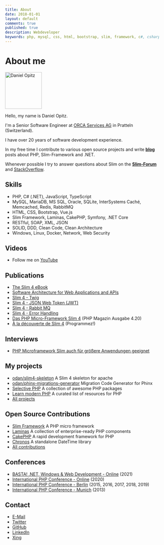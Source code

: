```yaml
---
title: About
date: 2018-01-01
layout: default
comments: true
published: true
description: Webdeveloper
keywords: php, mysql, css, html, bootstrap, slim, framework, c#, csharp, dotnet
---
```


# About me

<p>
<img src="https://odan.github.io/assets/images/dopitz.png" width="120" alt="Daniel Opitz" class="avatar">
</p>

Hello, my name is Daniel Opitz.

I'm a Senior Software Engineer at [ORCA Services AG](https://orca-services.ch/) in Pratteln (Switzerland).

I have over 20 years of software development experience.

In my free time I contribute to various open source projects
and write **[blog](https://odan.github.io/)** posts about PHP, Slim-Framework and .NET.

Whenever possible I try to answer questions about Slim on the **[Slim-Forum](https://discourse.slimframework.com/)**
and [StackOverflow](https://stackoverflow.com/questions/tagged/slim).

## Skills

* PHP, C# (.NET), JavaScript, TypeScript
* MySQL, MariaDB, MS SQL, Oracle, SQLite, InterSystems Caché, Memcached, Redis, RabbitMQ
* HTML, CSS, Bootstrap, Vue.js
* Slim Framework, Laminas, CakePHP, Symfony, .NET Core
* RESTful, SOAP, XML, JSON
* SOLID, DDD, Clean Code, Clean Architecture
* Windows, Linux, Docker, Network, Web Security

## Videos

* Follow me on [YouTube](https://www.youtube.com/c/DanielOpitz)

## Publications

* [The Slim 4 eBook](https://ko-fi.com/s/5f182b4b22)
* [Software Architecture for Web Applications and APIs](https://ko-fi.com/s/811e7a3593)
* [Slim 4 - Twig](https://ko-fi.com/s/8864b52774)
* [Slim 4 - JSON Web Token (JWT)](https://ko-fi.com/s/ba4c29270c)
* [Slim 4 - Rabbit MQ](https://ko-fi.com/s/55aaac1cf7)
* [Slim 4 - Error Handling](https://ko-fi.com/s/5870155f2a)
* [Das PHP Micro-Framework Slim 4](https://odan.github.io/2020/05/20/slim4-php-magazin-420.html) (PHP Magazin Ausgabe 4.20)
* [À la découverte de Slim 4](https://www.programmez.com/magazine/article/la-decouverte-de-slim-4) (Programmez!)

## Interviews

* [PHP Microframework Slim auch für größere Anwendungen geeignet](https://entwickler.de/online/php/php-microframework-slim-579928772.html)

## My projects

* [odan/slim4-skeleton](https://github.com/odan/slim4-skeleton) A Slim 4 skeleton for apache
* [odan/phinx-migrations-generator](https://github.com/odan/phinx-migrations-generator) Migration Code Generator for Phinx
* [Selective PHP](https://github.com/selective-php) A collection of awesome PHP packages
* [Learn modern PHP](https://odan.github.io/learn-php/) A curated list of resources for PHP
* [All projects](https://github.com/odan?tab=repositories)

## Open Source Contributions

* [Slim Framework](https://github.com/slimphp/Slim) A PHP micro framework
* [Laminas](https://github.com/laminas) A collection of enterprise-ready PHP components
* [CakePHP](https://github.com/cakephp/cakephp) A rapid development framework for PHP
* [Chronos](https://github.com/cakephp/chronos) A standalone DateTime library
* [All contributions](https://github.com/odan)

## Conferences

* [BASTA! .NET, Windows & Web Development - Online](https://basta.net/mainz/) (2021)
* [International PHP Conference - Online](https://phpconference.com/) (2020)
* [International PHP Conference - Berlin](https://phpconference.com/) (2015, 2016, 2017, 2018, 2019)
* [International PHP Conference - Munich](https://phpconference.com/) (2013)

## Contact

* [E-Mail](mailto:d.opitz@outlook.com)
* [Twitter](https://twitter.com/dopitz)
* [GitHub](https://github.com/odan)
* [LinkedIn](https://www.linkedin.com/in/daniel-opitz-493816111)
* [Xing](https://www.xing.com/profile/Daniel_Opitz9)